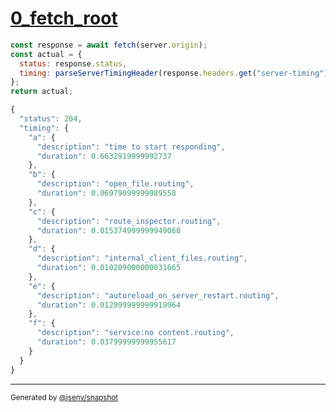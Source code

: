 # [0_fetch_root](../../service_composition_with_timing.test.mjs#L38)

```js
const response = await fetch(server.origin);
const actual = {
  status: response.status,
  timing: parseServerTimingHeader(response.headers.get("server-timing")),
};
return actual;
```

```js
{
  "status": 204,
  "timing": {
    "a": {
      "description": "time to start responding",
      "duration": 0.6632919999992737
    },
    "b": {
      "description": "open_file.routing",
      "duration": 0.06979099999989558
    },
    "c": {
      "description": "route_inspector.routing",
      "duration": 0.015374999999949068
    },
    "d": {
      "description": "internal_client_files.routing",
      "duration": 0.010209000000031665
    },
    "e": {
      "description": "autoreload_on_server_restart.routing",
      "duration": 0.012999999999919964
    },
    "f": {
      "description": "service:no content.routing",
      "duration": 0.03799999999955617
    }
  }
}
```

---

<sub>
  Generated by <a href="https://github.com/jsenv/core/tree/main/packages/independent/snapshot">@jsenv/snapshot</a>
</sub>
